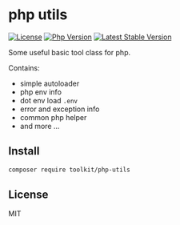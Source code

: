 # php utils

[![License](https://img.shields.io/packagist/l/toolkit/php-utils.svg?style=flat-square)](LICENSE)
[![Php Version](https://img.shields.io/badge/php-%3E=7.1.0-brightgreen.svg?maxAge=2592000)](https://packagist.org/packages/toolkit/php-utils)
[![Latest Stable Version](http://img.shields.io/packagist/v/toolkit/php-utils.svg)](https://packagist.org/packages/toolkit/php-utils)

Some useful basic tool class for php.

Contains:

- simple autoloader
- php env info
- dot env load `.env`
- error and exception info
- common php helper
- and more ...

## Install

```bash
composer require toolkit/php-utils
```

## License

MIT
